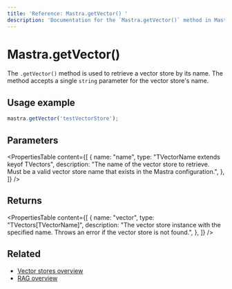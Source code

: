 ```yaml
---
title: 'Reference: Mastra.getVector() '
description: 'Documentation for the `Mastra.getVector()` method in Mastra, which retrieves a vector store by name.'
---
```


# Mastra.getVector()

The `.getVector()` method is used to retrieve a vector store by its name. The method accepts a single `string` parameter for the vector store's name.

## Usage example

```typescript copy
mastra.getVector('testVectorStore');
```

## Parameters

<PropertiesTable
content={[
{
name: "name",
type: "TVectorName extends keyof TVectors",
description: "The name of the vector store to retrieve. Must be a valid vector store name that exists in the Mastra configuration.",
},
]}
/>

## Returns

<PropertiesTable
content={[
{
name: "vector",
type: "TVectors[TVectorName]",
description: "The vector store instance with the specified name. Throws an error if the vector store is not found.",
},
]}
/>

## Related

- [Vector stores overview](../../docs/rag/vector-databases)
- [RAG overview](../../docs/rag/overview)
